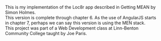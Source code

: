 This is my implementation of the Loc8r app described in Getting MEAN by Simon Holmes.  
This version is complete through chapter 6.  As the use of AngularJS starts in chapter 7, perhaps we can say this version is using the MEN stack.  
This project was part of a Web Development class at Linn-Benton Community College taught by Joe Paris.

